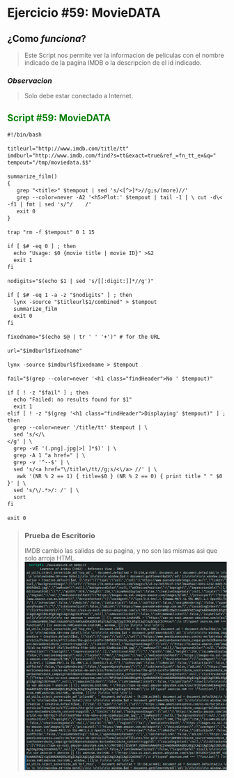 # Ejercicio #59: MovieDATA

## ¿Como _funciona_?

>Este Script nos permite ver la informacion de peliculas con el nombre indicado de la pagina IMDB o la descripcion de el id indicado.

### _Observacion_ ###
>Solo debe estar conectado a Internet.

## <span style="color:green">Script #59: MovieDATA </span> ##

```shell
#!/bin/bash

titleurl="http://www.imdb.com/title/tt"
imdburl="http://www.imdb.com/find?s=tt&exact=true&ref_=fn_tt_ex&q="
tempout="/tmp/moviedata.$$"

summarize_film()
{
   grep "<title>" $tempout | sed 's/<[^>]*>//g;s/(more)//'
   grep --color=never -A2 '<h5>Plot:' $tempout | tail -1 | \ cut -d\< -f1 | fmt | sed 's/^/    /'
   exit 0
}

trap "rm -f $tempout" 0 1 15

if [ $# -eq 0 ] ; then
  echo "Usage: $0 {movie title | movie ID}" >&2
  exit 1
fi

nodigits="$(echo $1 | sed 's/[[:digit:]]*//g')"

if [ $# -eq 1 -a -z "$nodigits" ] ; then
  lynx -source "$titleurl$1/combined" > $tempout
  summarize_film
  exit 0
fi

fixedname="$(echo $@ | tr ' ' '+')"	# for the URL

url="$imdburl$fixedname"

lynx -source $imdburl$fixedname > $tempout

fail="$(grep --color=never '<h1 class="findHeader">No ' $tempout)"

if [ ! -z "$fail" ] ; then
  echo "Failed: no results found for $1"
  exit 1
elif [ ! -z "$(grep '<h1 class="findHeader">Displaying' $tempout)" ] ; then
  grep --color=never '/title/tt' $tempout | \
  sed 's/</\
</g' | \
  grep -vE '(.png|.jpg|>[ ]*$)' | \
  grep -A 1 "a href=" | \
  grep -v '^--$' | \
  sed 's/<a href="\/title\/tt//g;s/<\/a> //' | \
   awk '(NR % 2 == 1) { title=$0 } (NR % 2 == 0) { print title " " $0 }' | \
  sed 's/\/.*>/: /' | \
  sort
fi

exit 0
```

> ### Prueba de Escritorio ###
> IMDB cambio las salidas de su pagina, y no son las mismas asi que solo arroja HTML.
![46](59.png)

